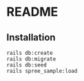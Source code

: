 # README

## Installation

```
rails db:create
rails db:migrate
rails db:seed
rails spree_sample:load
```
